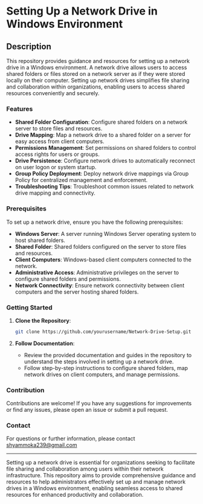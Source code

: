# Setting Up a Network Drive in Windows Environment

## Description

This repository provides guidance and resources for setting up a network drive in a Windows environment. A network drive allows users to access shared folders or files stored on a network server as if they were stored locally on their computer. Setting up network drives simplifies file sharing and collaboration within organizations, enabling users to access shared resources conveniently and securely.

### Features

- **Shared Folder Configuration**: Configure shared folders on a network server to store files and resources.
- **Drive Mapping**: Map a network drive to a shared folder on a server for easy access from client computers.
- **Permissions Management**: Set permissions on shared folders to control access rights for users or groups.
- **Drive Persistence**: Configure network drives to automatically reconnect on user logon or system startup.
- **Group Policy Deployment**: Deploy network drive mappings via Group Policy for centralized management and enforcement.
- **Troubleshooting Tips**: Troubleshoot common issues related to network drive mapping and connectivity.

### Prerequisites

To set up a network drive, ensure you have the following prerequisites:

- **Windows Server**: A server running Windows Server operating system to host shared folders.
- **Shared Folder**: Shared folders configured on the server to store files and resources.
- **Client Computers**: Windows-based client computers connected to the network.
- **Administrative Access**: Administrative privileges on the server to configure shared folders and permissions.
- **Network Connectivity**: Ensure network connectivity between client computers and the server hosting shared folders.

### Getting Started

1. **Clone the Repository**:
   ```sh
   git clone https://github.com/yourusername/Network-Drive-Setup.git
   ```

2. **Follow Documentation**:
   - Review the provided documentation and guides in the repository to understand the steps involved in setting up a network drive.
   - Follow step-by-step instructions to configure shared folders, map network drives on client computers, and manage permissions.

### Contribution

Contributions are welcome! If you have any suggestions for improvements or find any issues, please open an issue or submit a pull request.


### Contact

For questions or further information, please contact shyammoka239@gmail.com

---

Setting up a network drive is essential for organizations seeking to facilitate file sharing and collaboration among users within their network infrastructure. This repository aims to provide comprehensive guidance and resources to help administrators effectively set up and manage network drives in a Windows environment, enabling seamless access to shared resources for enhanced productivity and collaboration.
